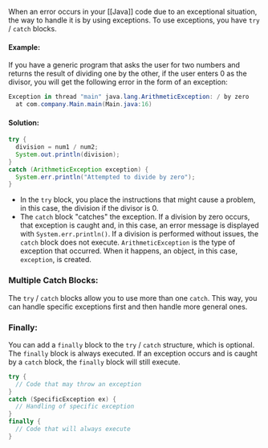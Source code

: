When an error occurs in your [[Java]] code due to an exceptional situation, the way to handle it is by using exceptions. To use exceptions, you have `try` / `catch` blocks.
#### Example:
If you have a generic program that asks the user for two numbers and returns the result of dividing one by the other, if the user enters 0 as the divisor, you will get the following error in the form of an exception:
```powershell
Exception in thread "main" java.lang.ArithmeticException: / by zero
  at com.company.Main.main(Main.java:16)
```
#### Solution:
```java
try {
  division = num1 / num2;
  System.out.println(division);
}
catch (ArithmeticException exception) {
  System.err.println("Attempted to divide by zero");
}
```
* In the `try` block, you place the instructions that might cause a problem, in this case, the division if the divisor is 0.
* The `catch` block "catches" the exception. If a division by zero occurs, that exception is caught and, in this case, an error message is displayed with `System.err.println()`. If a division is performed without issues, the `catch` block does not execute.
`ArithmeticException` is the type of exception that occurred. When it happens, an object, in this case, `exception`, is created.
### Multiple Catch Blocks:
The `try` / `catch` blocks allow you to use more than one `catch`. This way, you can handle specific exceptions first and then handle more general ones.
### Finally:
You can add a `finally` block to the `try` / `catch` structure, which is optional. The `finally` block is always executed. If an exception occurs and is caught by a `catch` block, the `finally` block will still execute.
```java
try {
  // Code that may throw an exception
}
catch (SpecificException ex) {
  // Handling of specific exception
}
finally {
  // Code that will always execute
}
```